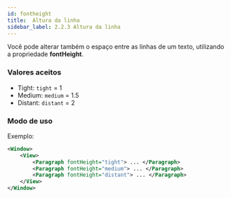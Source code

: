 ```yaml
---
id: fontheight
title:  Altura da linha
sidebar_label: 2.2.3 Altura da linha
---
```


Você pode alterar também o espaço entre as linhas de um texto, utilizando a propriedade **fontHeight**.

### Valores aceitos


* Tight: `tight` = 1
* Medium: `medium` = 1.5
* Distant: `distant` = 2
 

### Modo de uso

Exemplo:

```xml
<Window>
    <View>
        <Paragraph fontHeight="tight"> ... </Paragraph>
        <Paragraph fontHeight="medium"> ... </Paragraph>
        <Paragraph fontHeight="distant"> ... </Paragraph>
    </View>
</Window>
```
